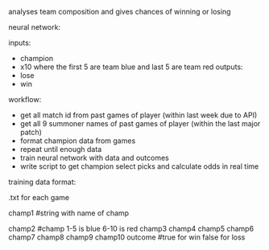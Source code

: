 analyses team composition and gives chances of winning or losing

neural network:

inputs:
  - champion
  - x10 where the first 5 are team blue and last 5 are team red
outputs:
  - lose
  - win

workflow:
  - get all match id from past games of player (within last week due to API)
  - get all 9 summoner names of past games of player (within the last major patch)
  - format champion data from games
  - repeat until enough data
  - train neural network with data and outcomes
  - write script to get champion select picks and calculate odds in real time

training data format:

.txt for each game

champ1 #string with name of champ

champ2 #champ 1-5 is blue 6-10 is red
champ3
champ4
champ5
champ6
champ7
champ8
champ9
champ10
outcome #true for win false for loss
